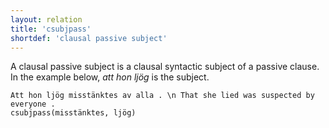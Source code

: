 ```yaml
---
layout: relation
title: 'csubjpass'
shortdef: 'clausal passive subject'
---
```


A clausal passive subject is a clausal syntactic subject of a passive
clause. In the example below, *att hon ljög* is the subject.

~~~ sdparse
Att hon ljög misstänktes av alla . \n That she lied was suspected by everyone .
csubjpass(misstänktes, ljög)
~~~
